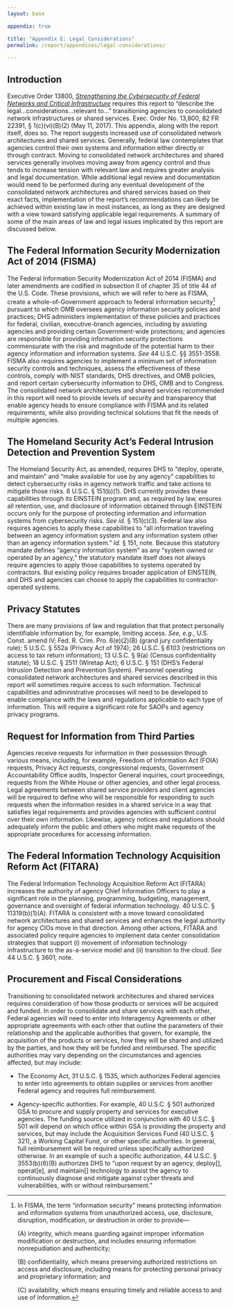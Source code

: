 ```yaml
---
layout: base

appendix: true

title: "Appendix E: Legal Considerations"
permalink: /report/appendices/legal-considerations/

---
```


## Introduction

Executive Order 13800, [*Strengthening the Cybersecurity of Federal Networks and Critical Infrastructure*][EO13800] requires this report to “describe the legal...considerations...relevant to...” transitioning
agencies to consolidated network infrastructures or shared services.
Exec. Order No. 13,800, 82 FR 22391, § 1(c)(vi)(B)(2) (May 11, 2017).
This appendix, along with the report itself, does so. The report
suggests increased use of consolidated network architectures and shared
services. Generally, federal law contemplates that agencies control
their own systems and information either directly or through contract.
Moving to consolidated network architectures and shared services
generally involves moving away from agency control and thus tends to
increase tension with relevant law and requires greater analysis and
legal documentation. While additional legal review and documentation
would need to be performed during any eventual development of the
consolidated network architectures and shared services based on their
exact facts, implementation of the report’s recommendations can likely
be achieved within existing law in most instances, as long as they are
designed with a view toward satisfying applicable legal requirements. A
summary of some of the main areas of law and legal issues implicated by
this report are discussed below.

## The Federal Information Security Modernization Act of 2014 (FISMA)

The Federal Information Security Modernization Act of 2014 (FISMA) and
later amendments are codified in subsection II of chapter 35 of title 44
of the U.S. Code. These provisions, which we will refer to here as
FISMA, create a whole-of-Government approach to federal information
security[^30] pursuant to which OMB oversees agency information security
policies and practices; DHS administers implementation of these policies
and practices for federal, civilian, executive-branch agencies,
including by assisting agencies and providing certain Government-wide
protections; and agencies are responsible for providing information
security protections commensurate with the risk and magnitude of the
potential harm to their agency information and information systems.
*See* 44 U.S.C. §§ 3551-3558. FISMA also requires agencies to implement
a minimum set of information security controls and techniques, assess
the effectiveness of these controls, comply with NIST standards, DHS
directives, and OMB policies, and report certain cybersecurity
information to DHS, OMB and to Congress. The consolidated network
architectures and shared services recommended in this report will need
to provide levels of security and transparency that enable agency heads
to ensure compliance with FISMA and its related requirements, while also
providing technical solutions that fit the needs of multiple agencies.

## The Homeland Security Act’s Federal Intrusion Detection and Prevention System

The Homeland Security Act, as amended, requires DHS to “deploy, operate,
and maintain” and “make available for use by any agency” capabilities to
detect cybersecurity risks in agency network traffic and take actions to
mitigate those risks. 6 U.S.C. § 151(b)(1). DHS currently provides these
capabilities through its EINSTEIN program and, as required by law,
ensures all retention, use, and disclosure of information obtained
through EINSTEIN occurs only for the purpose of protecting information
and information systems from cybersecurity risks. *See id*. § 151(c)(3).
Federal law also requires agencies to apply these capabilities to “all
information traveling between an agency information system and any
information system other than an agency information system.” *Id.*
§ 151, note. Because this statutory mandate defines “agency information
system” as any “system owned or operated by an agency,” the statutory
mandate itself does not always require agencies to apply those
capabilities to systems operated by contractors. But existing policy
requires broader application of EINSTEIN, and DHS and agencies can
choose to apply the capabilities to contractor-operated systems.

## Privacy Statutes

There are many provisions of law and regulation that that protect
personally identifiable information by, for example, limiting access.
*See, e.g.*, U.S. Const. amend IV; Fed. R. Crim. Pro. 6(e)(2)(B) (grand
jury confidentiality rule); 5 U.S.C. § 552a (Privacy Act of 1974); 26
U.S.C. § 6103 (restrictions on access to tax return information); 13
U.S.C. § 9(a) (Census confidentiality statute); 18 U.S.C. § 2511
(Wiretap Act); 6 U.S.C. § 151 (DHS’s Federal Intrusion Detection and
Prevention System). Personnel operating consolidated network
architectures and shared services described in this report will
sometimes require access to such information. Technical capabilities and
administrative processes will need to be developed to enable compliance
with the laws and regulations applicable to each type of information.
This will require a significant role for SAOPs and agency privacy
programs.

## Request for Information from Third Parties

Agencies receive requests for information in their possession through
various means, including, for example, Freedom of Information Act (FOIA)
requests, Privacy Act requests, congressional requests, Government
Accountability Office audits, Inspector General inquiries, court
proceedings, requests from the White House or other agencies, and other
legal process. Legal agreements between shared service providers and
client agencies will be required to define who will be responsible for
responding to such requests when the information resides in a shared
service in a way that satisfies legal requirements and provides agencies
with sufficient control over their own information. Likewise, agency
notices and regulations should adequately inform the public and others
who might make requests of the appropriate procedures for accessing
information.

## The Federal Information Technology Acquisition Reform Act (FITARA)

The Federal Information Technology Acquisition Reform Act (FITARA)
increases the authority of agency Chief Information Officers to play a
significant role in the planning, programming, budgeting, management,
governance and oversight of federal information technology. 40 U.S.C. §
11319(b)(1)(A). FITARA is consistent with a move toward consolidated
network architectures and shared services and enhances the legal
authority for agency CIOs move in that direction. Among other actions,
FITARA and associated policy require agencies to implement data center
consolidation strategies that support (i) movement of information
technology infrastructure to the as-a-service model and (ii) transition
to the cloud. *See* 44 U.S.C. § 3601, note.

## Procurement and Fiscal Considerations

Transitioning to consolidated network architectures and shared services
requires consideration of how those products or services will be
acquired and funded. In order to consolidate and share services with
each other, Federal agencies will need to enter into Interagency
Agreements or other appropriate agreements with each other that outline
the parameters of their relationship and the applicable authorities that
govern, for example, the acquisition of the products or services, how
they will be shared and utilized by the parties, and how they will be
funded and reimbursed. The specific authorities may vary depending on
the circumstances and agencies affected, but may include:

-   The Economy Act, 31 U.S.C. § 1535, which authorizes Federal agencies
    to enter into agreements to obtain supplies or services from
    another Federal agency and requires full reimbursement.

-   Agency-specific authorities. For example, 40 U.S.C. § 501 authorized
    GSA to procure and supply property and services for executive
    agencies. The funding source utilized in conjunction with 40
    U.S.C. § 501 will depend on which office within GSA is providing
    the property and services, but may include the Acquisition
    Services Fund (40 U.S.C. § 321), a Working Capital Fund, or other
    specific authorities. In general, full reimbursement will be
    required unless specifically authorized otherwise. In an example
    of such a specific authorization, 44 U.S.C. § 3553(b)(6)(B)
    authorizes DHS to “upon request by an agency, deploy\[\],
    operat\[e\], and maintain\[\] technology to assist the agency to
    continuously diagnose and mitigate against cyber threats and
    vulnerabilities, with or without reimbursement.”


[^30]: In FISMA, the term “information security” means protecting
    information and information systems from unauthorized access, use,
    disclosure, disruption, modification, or destruction in order to
    provide—

    \(A) integrity, which means guarding against improper information
    modification or destruction, and includes ensuring information
    nonrepudiation and authenticity;

    \(B) confidentiality, which means preserving authorized restrictions on
    access and disclosure, including means for protecting personal privacy
    and proprietary information; and

    \(C) availability, which means ensuring timely and reliable access to and
    use of information.

[EO13800]: https://www.whitehouse.gov/the-press-office/2017/05/11/presidential-executive-order-strengthening-cybersecurity-federal
